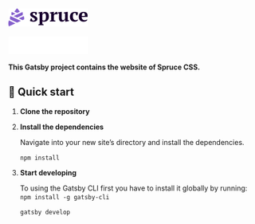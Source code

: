<p>
  <a href="https://sprucecss.com/#gh-light-mode-only">
    <br/>
    <img src="./.github/spruce-logo-dark.svg" alt="Spruce CSS" width="160">
    <br/>
  </a>
  <a href="https://sprucecss.com/#gh-dark-mode-only">
    <br/>
    <img src="./.github/spruce-logo-light.svg" alt="Spruce CSS" width="160">
    <br/>
  </a>
</p>

**This Gatsby project contains the website of Spruce CSS.**

## 🚀 Quick start

1.  **Clone the repository**

2.  **Install the dependencies**

    Navigate into your new site’s directory and install the dependencies.

    ```shell
    npm install
    ```

3.  **Start developing**

    To using the Gatsby CLI first you have to install it globally by running: `npm install -g gatsby-cli`

    ```shell
    gatsby develop
    ```
